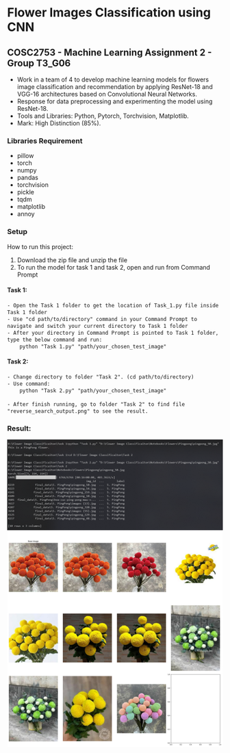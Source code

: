 # Flower Images Classification using CNN

## COSC2753 - Machine Learning Assignment 2 - Group T3_G06

- Work in a team of 4 to develop machine learning models for flowers image classification and recommendation by applying ResNet-18 and VGG-16 architectures based on Convolutional Neural Networks. <br>
- Response for data preprocessing and experimenting the model using ResNet-18. <br>
- Tools and Libraries: Python, Pytorch, Torchvision, Matplotlib. <br>
- Mark: High Distinction (85%). <br>

### Libraries Requirement
- pillow
- torch
- numpy
- pandas
- torchvision
- pickle
- tqdm
- matplotlib
- annoy

### Setup
How to run this project: 

1. Download the zip file and unzip the file
2. To run the model for task 1 and task 2, open and run from Command Prompt

#### Task 1: 
~~~
- Open the Task 1 folder to get the location of Task_1.py file inside Task 1 folder
- Use "cd path/to/directory" command in your Command Prompt to navigate and switch your current directory to Task 1 folder
- After your directory in Command Prompt is pointed to Task 1 folder, type the below command and run:
	python "Task 1.py" "path/your_chosen_test_image"
~~~

#### Task 2:
~~~
- Change directory to folder "Task 2". (cd path/to/directory)
- Use command: 
	python "Task 2.py" "path/your_chosen_test_image"

- After finish running, go to folder "Task 2" to find file "reverse_search_output.png" to see the result.
~~~

### Result:
<img src="Result.png">
<img src="reverse_search_output.png">
